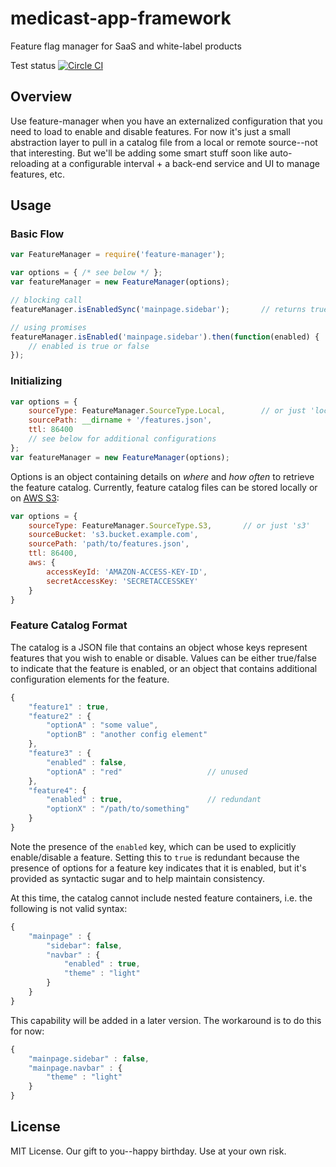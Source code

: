 # medicast-app-framework

Feature flag manager for SaaS and white-label products

Test status
[![Circle CI](https://circleci.com/gh/medicast/feature-manager.svg?style=svg)](https://circleci.com/gh/medicast/feature-manager)

## Overview

Use feature-manager when you have an externalized configuration that you need to load to enable and disable features.  For now it's just a small abstraction layer to pull in a catalog file from a local or remote source--not that interesting.  But we'll be adding some smart stuff soon like auto-reloading at a configurable interval + a back-end service and UI to manage features, etc.

## Usage

### Basic Flow

``` js
var FeatureManager = require('feature-manager');

var options = { /* see below */ };
var featureManager = new FeatureManager(options);

// blocking call
featureManager.isEnabledSync('mainpage.sidebar');		// returns true, false

// using promises
featureManager.isEnabled('mainpage.sidebar').then(function(enabled) {
	// enabled is true or false
});
```

### Initializing

``` js
var options = {
	sourceType: FeatureManager.SourceType.Local,		// or just 'local'
	sourcePath: __dirname + '/features.json',
	ttl: 86400	
	// see below for additional configurations
};
var featureManager = new FeatureManager(options);
```

Options is an object containing details on *where* and *how often* to retrieve the feature catalog.  Currently, feature catalog files can be stored locally or on [AWS S3](https://aws.amazon.com/s3):

``` js
var options = {
	sourceType: FeatureManager.SourceType.S3,		// or just 's3'
	sourceBucket: 's3.bucket.example.com',
	sourcePath: 'path/to/features.json',
	ttl: 86400,
	aws: {
		accessKeyId: 'AMAZON-ACCESS-KEY-ID',
		secretAccessKey: 'SECRETACCESSKEY'
	}
}
```

### Feature Catalog Format

The catalog is a JSON file that contains an object whose keys represent features that you wish to enable or disable.  Values can be either true/false to indicate that the feature is enabled, or an object that contains additional configuration elements for the feature.

``` js
{
	"feature1" : true,
	"feature2" : { 
		"optionA" : "some value",
		"optionB" : "another config element"
	},
	"feature3" : {
		"enabled" : false,
		"optionA" : "red"					// unused
	},
	"feature4": {
		"enabled" : true,					// redundant
		"optionX" : "/path/to/something"
	}
}
```

Note the presence of the ```enabled``` key, which can be used to explicitly enable/disable a feature.  Setting this to ```true``` is redundant because the presence of options for a feature key indicates that it is enabled, but it's provided as syntactic sugar and to help maintain consistency.

At this time, the catalog cannot include nested feature containers, i.e. the following is not valid syntax:

```js
{
	"mainpage" : {
		"sidebar": false,
		"navbar" : {
			"enabled" : true,
			"theme" : "light"
		}
	}
}
```

This capability will be added in a later version.  The workaround is to do this for now:

```js
{
	"mainpage.sidebar" : false,
	"mainpage.navbar" : {
		"theme" : "light"
	}
}
```

## License

MIT License.  Our gift to you--happy birthday.  Use at your own risk.

